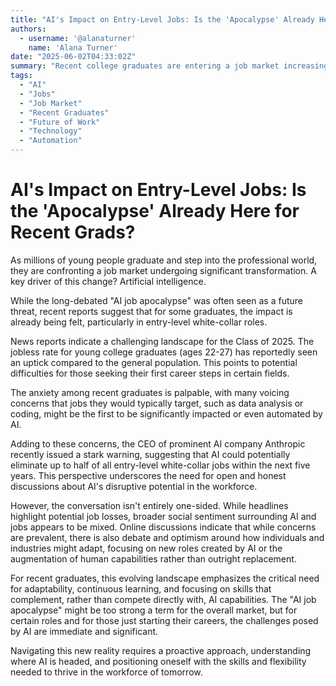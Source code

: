 ```yaml
---
title: "AI's Impact on Entry-Level Jobs: Is the 'Apocalypse' Already Here for Recent Grads?"
authors:
  - username: '@alanaturner'
    name: 'Alana Turner'
date: "2025-06-02T04:33:02Z"
summary: "Recent college graduates are entering a job market increasingly shaped by artificial intelligence, with some entry-level positions disappearing or changing rapidly. Experts and recent data suggest that for certain roles, the 'AI job apocalypse' might be closer than anticipated."
tags:
  - "AI"
  - "Jobs"
  - "Job Market"
  - "Recent Graduates"
  - "Future of Work"
  - "Technology"
  - "Automation"
---
```


# AI's Impact on Entry-Level Jobs: Is the 'Apocalypse' Already Here for Recent Grads?

As millions of young people graduate and step into the professional world, they are confronting a job market undergoing significant transformation. A key driver of this change? Artificial intelligence.

While the long-debated "AI job apocalypse" was often seen as a future threat, recent reports suggest that for some graduates, the impact is already being felt, particularly in entry-level white-collar roles.

News reports indicate a challenging landscape for the Class of 2025. The jobless rate for young college graduates (ages 22-27) has reportedly seen an uptick compared to the general population. This points to potential difficulties for those seeking their first career steps in certain fields.

The anxiety among recent graduates is palpable, with many voicing concerns that jobs they would typically target, such as data analysis or coding, might be the first to be significantly impacted or even automated by AI.

Adding to these concerns, the CEO of prominent AI company Anthropic recently issued a stark warning, suggesting that AI could potentially eliminate up to half of all entry-level white-collar jobs within the next five years. This perspective underscores the need for open and honest discussions about AI's disruptive potential in the workforce.

However, the conversation isn't entirely one-sided. While headlines highlight potential job losses, broader social sentiment surrounding AI and jobs appears to be mixed. Online discussions indicate that while concerns are prevalent, there is also debate and optimism around how individuals and industries might adapt, focusing on new roles created by AI or the augmentation of human capabilities rather than outright replacement.

For recent graduates, this evolving landscape emphasizes the critical need for adaptability, continuous learning, and focusing on skills that complement, rather than compete directly with, AI capabilities. The "AI job apocalypse" might be too strong a term for the overall market, but for certain roles and for those just starting their careers, the challenges posed by AI are immediate and significant.

Navigating this new reality requires a proactive approach, understanding where AI is headed, and positioning oneself with the skills and flexibility needed to thrive in the workforce of tomorrow.
